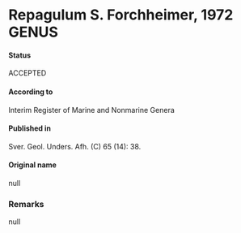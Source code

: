 Repagulum S. Forchheimer, 1972 GENUS
=======

#### Status
ACCEPTED

#### According to
Interim Register of Marine and Nonmarine Genera

#### Published in
Sver. Geol. Unders. Afh. (C) 65 (14): 38.

#### Original name
null

### Remarks
null